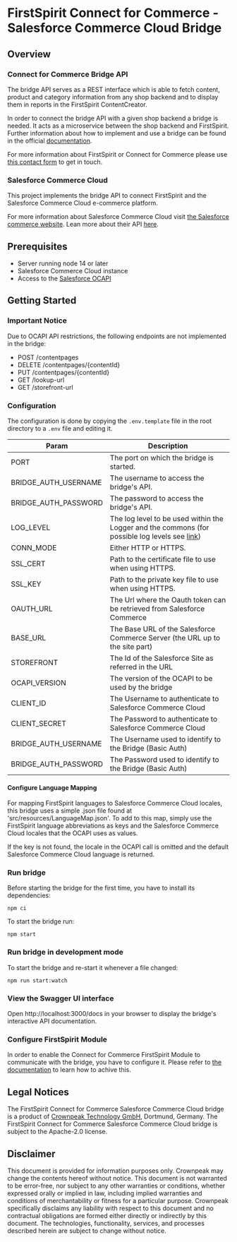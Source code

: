 # FirstSpirit Connect for Commerce - Salesforce Commerce Cloud Bridge

## Overview

### Connect for Commerce Bridge API

The bridge API serves as a REST interface which is able to fetch content, product and category information from any shop backend and to display them in reports in the FirstSpirit ContentCreator.

In order to connect the bridge API with a given shop backend a bridge is needed. It acts as a microservice between the shop backend and FirstSpirit. Further information about how to implement and use a bridge can be found in the official [documentation](https://docs.e-spirit.com/ecom/fsconnect-com/FirstSpirit_Connect_for_Commerce_Documentation_EN.html).

For more information about FirstSpirit or Connect for Commerce please use [this contact form](https://www.e-spirit.com/en/contact-us/) to get in touch.

### Salesforce Commerce Cloud

This project implements the bridge API to connect FirstSpirit and the Salesforce Commerce Cloud e-commerce platform.

For more information about Salesforce Commerce Cloud visit [the Salesforce commerce website](https://www.salesforce.com/).
Lean more about their API [here](https://documentation.b2c.commercecloud.salesforce.com/DOC2/index.jsp?topic=%2Fcom.demandware.dochelp%2FOCAPI%2Fcurrent%2Fusage%2FOpenCommerceAPI.html).


## Prerequisites
- Server running node 14 or later
- Salesforce Commerce Cloud instance
- Access to the [Salesforce OCAPI](https://documentation.b2c.commercecloud.salesforce.com/DOC2/index.jsp?topic=%2Fcom.demandware.dochelp%2FOCAPI%2Fcurrent%2Fusage%2FOpenCommerceAPI.html)

## Getting Started

### Important Notice
Due to OCAPI API restrictions, the following endpoints are not implemented in the bridge:

- POST /contentpages
- DELETE /contentpages/{contentId}
- PUT /contentpages/{contentId}
- GET /lookup-url
- GET /storefront-url

### Configuration
The configuration is done by copying the `.env.template` file in the root directory to a `.env` file and editing it.

| Param                   | Description                                                                                                      |
|-------------------------|------------------------------------------------------------------------------------------------------------------|
| PORT                    | The port on which the bridge is started.                                                                         |
| BRIDGE_AUTH_USERNAME    | The username to access the bridge's API.                                                                         |
| BRIDGE_AUTH_PASSWORD    | The password to access the bridge's API.                                                                         |
| LOG_LEVEL               | The log level to be used within the Logger and the commons (for possible log levels see [link](https://github.com/e-Spirit/fcecom-bridge-commons/blob/main/README.md)) |
| CONN_MODE               | Either HTTP or HTTPS.                                                                                            |
| SSL_CERT                | Path to the certificate file to use when using HTTPS.                                                            |
| SSL_KEY                 | Path to the private key file to use when using HTTPS.                                                            |
| OAUTH_URL               | The Url where the Oauth token can be retrieved from Salesforce Commerce                                          |
| BASE_URL                | The Base URL of the Salesforce Commerce Server (the URL up to the site part)                                     |
| STOREFRONT              | The Id of the Salesforce Site as referred in the URL                                                             |
| OCAPI_VERSION           | The version of the OCAPI to be used by the bridge                                                                |
| CLIENT_ID               | The Username to authenticate to Salesforce Commerce Cloud                                                        |
| CLIENT_SECRET           | The Password to authenticate to Salesforce Commerce Cloud                                                        |
| BRIDGE_AUTH_USERNAME    | The Username used to identify to the Bridge (Basic Auth)                                                         |
| BRIDGE_AUTH_PASSWORD    | The Password used to identify to the Bridge (Basic Auth)                                                         |

#### Configure Language Mapping
For mapping FirstSpirit languages to Salesforce Commerce Cloud locales, this bridge uses a simple .json file found at 'src/resources/LanguageMap.json'.
To add to this map, simply use the FirstSpirit language abbreviations as keys and the Salesforce Commerce Cloud locales that the OCAPI uses as values.

If the key is not found, the locale in the OCAPI call is omitted and the default Salesforce Commerce Cloud language is returned.

### Run bridge
Before starting the bridge for the first time, you have to install its dependencies:
```
npm ci
```

To start the bridge run:

```
npm start
```

### Run bridge in development mode
To start the bridge and re-start it whenever a file changed:
```
npm run start:watch
```

### View the Swagger UI interface

Open http://localhost:3000/docs in your browser to display the bridge's interactive API documentation.

### Configure FirstSpirit Module
In order to enable the Connect for Commerce FirstSpirit Module to communicate with the bridge, you have to configure it. Please refer to [the documentation](https://docs.e-spirit.com/ecom/fsconnect-com/FirstSpirit_Connect_for_Commerce_Documentation_EN.html#install_pcomp) to learn how to achive this. 

## Legal Notices
The FirstSpirit Connect for Commerce Salesforce Commerce Cloud bridge is a product of [Crownpeak Technology GmbH](https://www.crownpeak.com), Dortmund, Germany. The FirstSpirit Connect for Commerce Salesforce Commerce Cloud bridge is subject to the Apache-2.0 license.

## Disclaimer
This document is provided for information purposes only. Crownpeak may change the contents hereof without notice. This document is not warranted to be error-free, nor subject to any other warranties or conditions, whether expressed orally or implied in law, including implied warranties and conditions of merchantability or fitness for a particular purpose. Crownpeak specifically disclaims any liability with respect to this document and no contractual obligations are formed either directly or indirectly by this document. The technologies, functionality, services, and processes described herein are subject to change without notice.